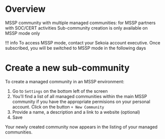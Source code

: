 # Overview

MSSP community with multiple managed communities: for MSSP partners with SOC/CERT activities
Sub-community creation is only available on MSSP mode only

!!! info
    To access MSSP mode, contact your Sekoia account executive. Once subscribed, you will be switched to MSSP mode in the following days

# Create a new sub-community 

To create a managed community in an MSSP environment:

1. Go to `Settings` on the bottom left of the screen 
2. You’ll find a list of all managed communities within the main MSSP community if you have the appropriate permisions on your personal account. Click on the button `+ New Community`
3. Provide a name, a description and a link to a website (optional) 
4. Save

Your newly created community now appears in the listing of your managed communities. 
